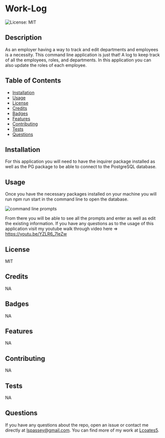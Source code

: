 # Work-Log
  ![License: MIT](https://img.shields.io/badge/License-MIT-yellow.svg)

  ## Description
  As an employer having a way to track and edit departments and employees is a necessity. This command line application is just that! A log to keep track of all the employees, roles, and departments. In this application you can also update the roles of each employee.

  ## Table of Contents
  * [Installation](#installation)
  * [Usage](#usage)
  * [License](#license)
  * [Credits](#credits)
  * [Badges](#badges)
  * [Features](#features)
  * [Contributing](#contributing)
  * [Tests](#tests)
  * [Questions](#questions)
  
  ## Installation
  For this application you will need to have the inquirer package installed as well as the PG package to be able to connect to the PostgreSQL database. 

  ## Usage
  Once you have the necessary packages installed on your machine you will run npm run start in the command line to open the database. 

  ![command line prompts](<img/Screenshot 2024-09-04 at 10.00.50 PM.png>)

  From there you will be able to see all the prompts and enter as well as edit the existing information. 
  If you have any questions as to the usage of this application visit my youtube walk through video here => https://youtu.be/YZLR6_7IeZw

  ## License
  MIT

  ## Credits
  NA

  ## Badges
  NA
  
  ## Features
  NA

  ## Contributing
  NA

  ## Tests
  NA

  ## Questions
  If you have any questions about the repo, open an issue or contact me directly at [lspassey@gmail.com](mailto:lspassey@gmail.com). 
  You can find more of my work at [Lcoates5](https://github.com/Lcoates5).
  